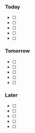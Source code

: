 ### Today

- [ ]
- [ ]
- [ ]
- [ ]
- [ ]

### Tomorrow

- [ ]
- [ ]
- [ ]
- [ ]
- [ ]

### Later

- [ ]
- [ ]
- [ ]
- [ ]
- [ ]
